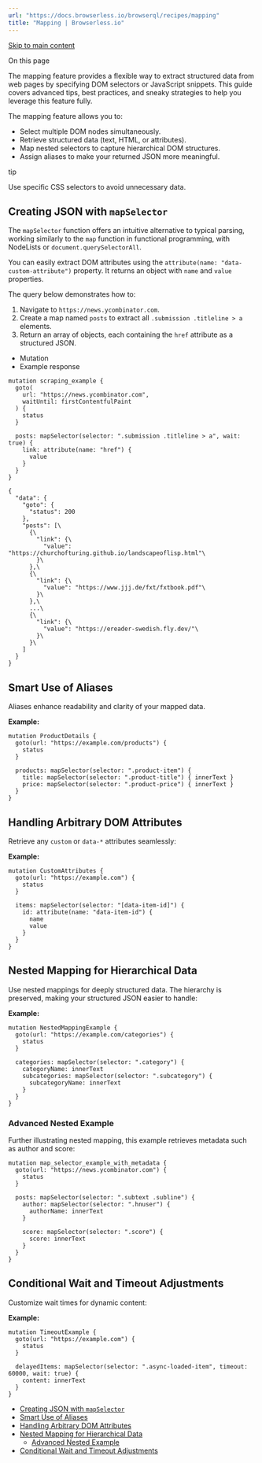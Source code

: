 ```yaml
---
url: "https://docs.browserless.io/browserql/recipes/mapping"
title: "Mapping | Browserless.io"
---
```


[Skip to main content](https://docs.browserless.io/browserql/recipes/mapping#__docusaurus_skipToContent_fallback)

On this page

The mapping feature provides a flexible way to extract structured data from web pages by specifying DOM selectors or JavaScript snippets. This guide covers advanced tips, best practices, and sneaky strategies to help you leverage this feature fully.

The mapping feature allows you to:

- Select multiple DOM nodes simultaneously.
- Retrieve structured data (text, HTML, or attributes).
- Map nested selectors to capture hierarchical DOM structures.
- Assign aliases to make your returned JSON more meaningful.

tip

Use specific CSS selectors to avoid unnecessary data.

## Creating JSON with `mapSelector` [​](https://docs.browserless.io/browserql/recipes/mapping\#creating-json-with-mapselector "Direct link to creating-json-with-mapselector")

The `mapSelector` function offers an intuitive alternative to typical parsing, working similarly to the `map` function in functional programming, with NodeLists or `document.querySelectorAll`.

You can easily extract DOM attributes using the `attribute(name: "data-custom-attribute")` property. It returns an object with `name` and `value` properties.

The query below demonstrates how to:

1. Navigate to `https://news.ycombinator.com`.
2. Create a map named `posts` to extract all `.submission .titleline > a` elements.
3. Return an array of objects, each containing the `href` attribute as a structured JSON.

- Mutation
- Example response

```codeBlockLines_p187
mutation scraping_example {
  goto(
    url: "https://news.ycombinator.com",
    waitUntil: firstContentfulPaint
  ) {
    status
  }

  posts: mapSelector(selector: ".submission .titleline > a", wait: true) {
    link: attribute(name: "href") {
      value
    }
  }
}

```

```codeBlockLines_p187
{
  "data": {
    "goto": {
      "status": 200
    },
    "posts": [\
      {\
        "link": {\
          "value": "https://churchofturing.github.io/landscapeoflisp.html"\
        }\
      },\
      {\
        "link": {\
          "value": "https://www.jjj.de/fxt/fxtbook.pdf"\
        }\
      },\
      ...\
      {\
        "link": {\
          "value": "https://ereader-swedish.fly.dev/"\
        }\
      }\
    ]
  }
}

```

## Smart Use of Aliases [​](https://docs.browserless.io/browserql/recipes/mapping\#smart-use-of-aliases "Direct link to Smart Use of Aliases")

Aliases enhance readability and clarity of your mapped data.

**Example:**

```codeBlockLines_p187
mutation ProductDetails {
  goto(url: "https://example.com/products") {
    status
  }

  products: mapSelector(selector: ".product-item") {
    title: mapSelector(selector: ".product-title") { innerText }
    price: mapSelector(selector: ".product-price") { innerText }
  }
}

```

## Handling Arbitrary DOM Attributes [​](https://docs.browserless.io/browserql/recipes/mapping\#handling-arbitrary-dom-attributes "Direct link to Handling Arbitrary DOM Attributes")

Retrieve any `custom` or `data-*` attributes seamlessly:

**Example:**

```codeBlockLines_p187
mutation CustomAttributes {
  goto(url: "https://example.com") {
    status
  }

  items: mapSelector(selector: "[data-item-id]") {
    id: attribute(name: "data-item-id") {
      name
      value
    }
  }
}

```

## Nested Mapping for Hierarchical Data [​](https://docs.browserless.io/browserql/recipes/mapping\#nested-mapping-for-hierarchical-data "Direct link to Nested Mapping for Hierarchical Data")

Use nested mappings for deeply structured data. The hierarchy is preserved, making your structured JSON easier to handle:

**Example:**

```codeBlockLines_p187
mutation NestedMappingExample {
  goto(url: "https://example.com/categories") {
    status
  }

  categories: mapSelector(selector: ".category") {
    categoryName: innerText
    subcategories: mapSelector(selector: ".subcategory") {
      subcategoryName: innerText
    }
  }
}

```

### Advanced Nested Example [​](https://docs.browserless.io/browserql/recipes/mapping\#advanced-nested-example "Direct link to Advanced Nested Example")

Further illustrating nested mapping, this example retrieves metadata such as author and score:

```codeBlockLines_p187
mutation map_selector_example_with_metadata {
  goto(url: "https://news.ycombinator.com") {
    status
  }

  posts: mapSelector(selector: ".subtext .subline") {
    author: mapSelector(selector: ".hnuser") {
      authorName: innerText
    }

    score: mapSelector(selector: ".score") {
      score: innerText
    }
  }
}

```

## Conditional Wait and Timeout Adjustments [​](https://docs.browserless.io/browserql/recipes/mapping\#conditional-wait-and-timeout-adjustments "Direct link to Conditional Wait and Timeout Adjustments")

Customize wait times for dynamic content:

**Example:**

```codeBlockLines_p187
mutation TimeoutExample {
  goto(url: "https://example.com") {
    status
  }

  delayedItems: mapSelector(selector: ".async-loaded-item", timeout: 60000, wait: true) {
    content: innerText
  }
}

```

- [Creating JSON with `mapSelector`](https://docs.browserless.io/browserql/recipes/mapping#creating-json-with-mapselector)
- [Smart Use of Aliases](https://docs.browserless.io/browserql/recipes/mapping#smart-use-of-aliases)
- [Handling Arbitrary DOM Attributes](https://docs.browserless.io/browserql/recipes/mapping#handling-arbitrary-dom-attributes)
- [Nested Mapping for Hierarchical Data](https://docs.browserless.io/browserql/recipes/mapping#nested-mapping-for-hierarchical-data)
  - [Advanced Nested Example](https://docs.browserless.io/browserql/recipes/mapping#advanced-nested-example)
- [Conditional Wait and Timeout Adjustments](https://docs.browserless.io/browserql/recipes/mapping#conditional-wait-and-timeout-adjustments)